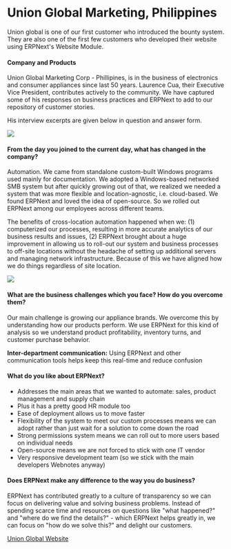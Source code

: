 # Union Global Marketing, Philippines

Union global is one of our first customer who introduced the bounty system. They are also one of the first few customers who developed their website using ERPNext's Website Module.

#### Company and Products

Union Global Marketing Corp - Phillipines, is in the business of electronics and consumer appliances since last 50 years. Laurence Cua, their Executive Vice President, contributes actively to the community. We have captured some of his responses on business practices and ERPNext to add to our repository of customer stories.

His interview excerpts are given below in question and answer form.

<img src="/assets/erpnext_out_ba/images/stories/laurence.jpg" class="img-responsive" style="max-width: 300px;">

#### From the day you joined to the current day, what has changed in the company?

Automation. We came from standalone custom-built Windows programs used mainly for documentation.  We  adopted a Windows-based networked SMB system but after quickly growing out of that, we realized we needed a system that was more flexible and location-agnostic, i.e. cloud-based. We found ERPNext and loved the idea of open-source. So we rolled out ERPNext among our employees across different teams.

The benefits of cross-location automation happened when we: (1) computerized our processes, resulting in more accurate analytics of our business results and issues, (2) ERPNext brought about a huge improvement in allowing us to roll-out our system and business processes to off-site locations without the headache of setting up additional servers and managing network infrastructure. Because of this we have aligned how we do things regardless of site location.

<img src="/assets/erpnext_out_ba/images/erpnext/unionglobal-coffeemaker.jpg" class="img-responsive" style="max-width: 200px;">

#### What are the business challenges which you face? How do you overcome them?

Our main challenge is growing our appliance brands. We overcome this by understanding how our products perform. We use ERPNext for this kind of analysis so we understand product profitability, inventory turns, and customer purchase behavior.

__Inter-department communication:__ Using ERPNext and other communication tools helps keep this real-time and reduce confusion

#### What do you like about ERPNext?

* Addresses the main areas that we wanted to automate: sales, product management and supply chain
* Plus it has a pretty good HR module too
* Ease of deployment allows us to move faster
* Flexibility of the system to meet our custom processes means we can adopt rather than just wait for a solution to come down the road
* Strong permissions system means we can roll out to more users based on individual needs
* Open-source means we are not forced to stick with one IT vendor
* Very responsive development team (so we stick with the main developers Webnotes anyway)

#### Does ERPNext make any difference to the way you do business?
ERPNext has contributed greatly to a culture of transparency so we can focus on delivering value and solving business problems. Instead of spending scarce time and resources on questions like "what happened?" and "where do we find the details?" - which ERPNext helps greatly in, we can focus on "how do we solve this?" and delight our customers.

[Union Global Website](http://www.union.ph/)
